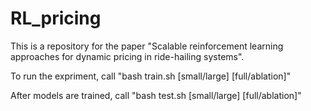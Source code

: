 # RL_pricing
This is a repository for the paper "Scalable reinforcement learning approaches for dynamic pricing in ride-hailing systems".

To run the expriment, call
"bash train.sh [small/large] [full/ablation]"

After models are trained, call 
"bash test.sh [small/large] [full/ablation]"
